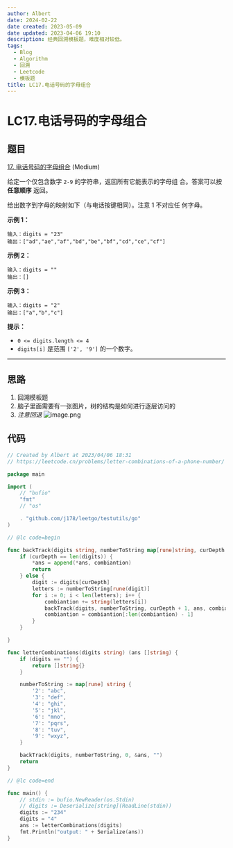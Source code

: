 ```yaml
---
author: Albert
date: 2024-02-22
date created: 2023-05-09
date updated: 2023-04-06 19:10
description: 经典回溯模板题，难度相对较低。
tags:
  - Blog
  - Algorithm
  - 回溯
  - Leetcode
  - 模板题
title: LC17.电话号码的字母组合
---
```


# LC17.电话号码的字母组合

## 题目

[17. 电话号码的字母组合](https://leetcode.cn/problems/letter-combinations-of-a-phone-number/) (Medium)

给定一个仅包含数字 `2-9` 的字符串，返回所有它能表示的字母组
合。答案可以按 **任意顺序** 返回。

给出数字到字母的映射如下（与电话按键相同）。注意 1 不对应任
何字母。

**示例 1：**

```
输入：digits = "23"
输出：["ad","ae","af","bd","be","bf","cd","ce","cf"]
```

**示例 2：**

```
输入：digits = ""
输出：[]
```

**示例 3：**

```
输入：digits = "2"
输出：["a","b","c"]
```

**提示：**

- `0 <= digits.length <= 4`
- `digits[i]` 是范围 `['2', '9']` 的一个数字。

---

## 思路

1. 回溯模板题
2. 脑子里面需要有一张图片，树的结构是如何进行逐层访问的
3. _注意回退_
   ![image.png](https://img-20221128.oss-cn-shanghai.aliyuncs.com/img-2022-11/20230406191009.png)

## 代码

```go
// Created by Albert at 2023/04/06 18:31
// https://leetcode.cn/problems/letter-combinations-of-a-phone-number/

package main

import (
	// "bufio"
	"fmt"
	// "os"

	. "github.com/j178/leetgo/testutils/go"
)

// @lc code=begin

func backTrack(digits string, numberToString map[rune]string, curDepth int, ans *[]string, combiantion string) {
    if (curDepth == len(digits)) {
        *ans = append(*ans, combiantion)
        return
    } else {
        digit := digits[curDepth]
        letters := numberToString[rune(digit)]
        for i := 0; i < len(letters); i++ {
            combiantion += string(letters[i])
            backTrack(digits, numberToString, curDepth + 1, ans, combiantion)
            combiantion = combiantion[:len(combiantion) - 1]
        }
    }

}

func letterCombinations(digits string) (ans []string) {
    if (digits == "") {
        return []string{}
    }

    numberToString := map[rune] string {
        '2': "abc",
        '3': "def",
        '4': "ghi",
        '5': "jkl",
        '6': "mno",
        '7': "pqrs",
        '8': "tuv",
        '9': "wxyz",
    }

    backTrack(digits, numberToString, 0, &ans, "")
    return
}

// @lc code=end

func main() {
    // stdin := bufio.NewReader(os.Stdin)
    // digits := Deserialize[string](ReadLine(stdin))
    digits := "234"
    digits = "4"
    ans := letterCombinations(digits)
    fmt.Println("output: " + Serialize(ans))
}

```
